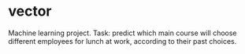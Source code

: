 # vector
Machine learning project. Task: predict which main course will choose different
employees for lunch at work, according to their past choices.
